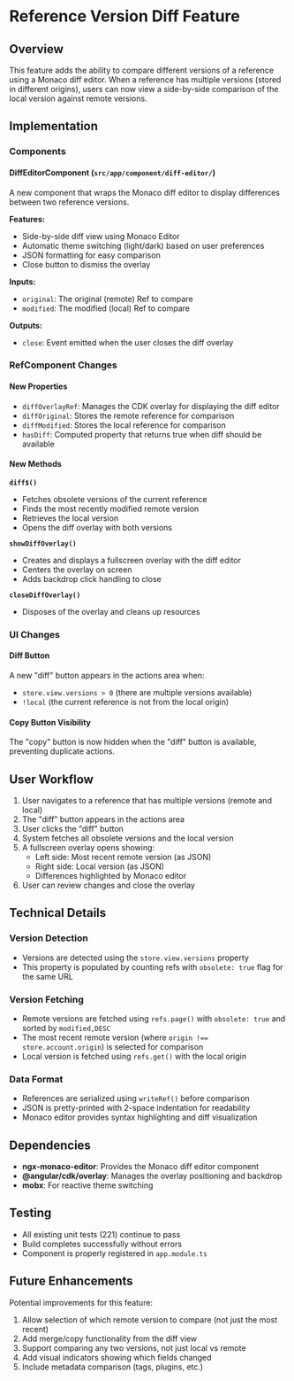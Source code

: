 # Reference Version Diff Feature

## Overview

This feature adds the ability to compare different versions of a reference using a Monaco diff editor. When a reference has multiple versions (stored in different origins), users can now view a side-by-side comparison of the local version against remote versions.

## Implementation

### Components

#### DiffEditorComponent (`src/app/component/diff-editor/`)
A new component that wraps the Monaco diff editor to display differences between two reference versions.

**Features:**
- Side-by-side diff view using Monaco Editor
- Automatic theme switching (light/dark) based on user preferences
- JSON formatting for easy comparison
- Close button to dismiss the overlay

**Inputs:**
- `original`: The original (remote) Ref to compare
- `modified`: The modified (local) Ref to compare

**Outputs:**
- `close`: Event emitted when the user closes the diff overlay

### RefComponent Changes

#### New Properties
- `diffOverlayRef`: Manages the CDK overlay for displaying the diff editor
- `diffOriginal`: Stores the remote reference for comparison
- `diffModified`: Stores the local reference for comparison
- `hasDiff`: Computed property that returns true when diff should be available

#### New Methods

**`diff$()`**
- Fetches obsolete versions of the current reference
- Finds the most recently modified remote version
- Retrieves the local version
- Opens the diff overlay with both versions

**`showDiffOverlay()`**
- Creates and displays a fullscreen overlay with the diff editor
- Centers the overlay on screen
- Adds backdrop click handling to close

**`closeDiffOverlay()`**
- Disposes of the overlay and cleans up resources

### UI Changes

#### Diff Button
A new "diff" button appears in the actions area when:
- `store.view.versions > 0` (there are multiple versions available)
- `!local` (the current reference is not from the local origin)

#### Copy Button Visibility
The "copy" button is now hidden when the "diff" button is available, preventing duplicate actions.

## User Workflow

1. User navigates to a reference that has multiple versions (remote and local)
2. The "diff" button appears in the actions area
3. User clicks the "diff" button
4. System fetches all obsolete versions and the local version
5. A fullscreen overlay opens showing:
   - Left side: Most recent remote version (as JSON)
   - Right side: Local version (as JSON)
   - Differences highlighted by Monaco editor
6. User can review changes and close the overlay

## Technical Details

### Version Detection
- Versions are detected using the `store.view.versions` property
- This property is populated by counting refs with `obsolete: true` flag for the same URL

### Version Fetching
- Remote versions are fetched using `refs.page()` with `obsolete: true` and sorted by `modified,DESC`
- The most recent remote version (where `origin !== store.account.origin`) is selected for comparison
- Local version is fetched using `refs.get()` with the local origin

### Data Format
- References are serialized using `writeRef()` before comparison
- JSON is pretty-printed with 2-space indentation for readability
- Monaco editor provides syntax highlighting and diff visualization

## Dependencies

- **ngx-monaco-editor**: Provides the Monaco diff editor component
- **@angular/cdk/overlay**: Manages the overlay positioning and backdrop
- **mobx**: For reactive theme switching

## Testing

- All existing unit tests (221) continue to pass
- Build completes successfully without errors
- Component is properly registered in `app.module.ts`

## Future Enhancements

Potential improvements for this feature:
1. Allow selection of which remote version to compare (not just the most recent)
2. Add merge/copy functionality from the diff view
3. Support comparing any two versions, not just local vs remote
4. Add visual indicators showing which fields changed
5. Include metadata comparison (tags, plugins, etc.)
